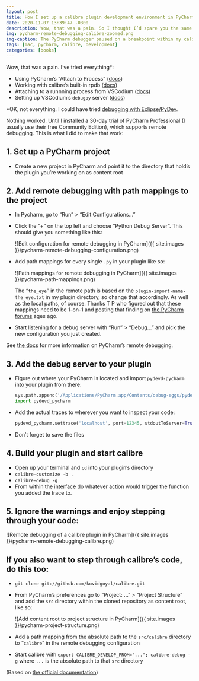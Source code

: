 ```yaml
---
layout: post
title: How I set up a calibre plugin development environment in PyCharm
date: 2020-11-07 13:39:47 -0300
description: Wow, that was a pain. So I thought I’d spare you the same.
img: pycharm-remote-debugging-calibre-zoomed.png
img-caption: The PyCharm debugger paused on a breakpoint within my calibre plugin’s code
tags: [mac, pycharm, calibre, development]
categories: [books]
---
```

Wow, that was a pain. I’ve tried everything*:

- Using PyCharm’s “Attach to Process” ([docs](https://www.jetbrains.com/help/pycharm/attaching-to-local-process.html))
- Working with calibre’s built-in rpdb ([docs](https://manual.calibre-ebook.com/develop.html#using-the-python-debugger-as-a-remote-debugger))
- Attaching to a runnning process from VSCodium ([docs](https://code.visualstudio.com/docs/python/debugging#_basic-debugging))
- Setting up VSCodium’s `debugpy` server ([docs](https://code.visualstudio.com/docs/python/debugging#_debugging-by-attaching-over-a-network-connection))

*OK, not everything. I could have tried [debugging with Eclipse/PyDev](https://www.mobileread.com/forums/showthread.php?t=143208).

Nothing worked. Until I installed a 30-day trial of PyCharm Professional (I usually use their free Community Edition), which supports remote debugging. This is what I did to make that work:

## 1. Set up a PyCharm project

- Create a new project in PyCharm and point it to the directory that hold’s the plugin you’re working on as content root

## 2. Add remote debugging with path mappings to the project

- In Pycharm, go to “Run” > “Edit Configurations...”
- Click the “+” on the top left and choose “Python Debug Server”. This should give you something like this:

    ![Edit configuration for remote debugging in PyCharm]({{ site.images }}/pycharm-remote-debugging-configuration.png)

- Add path mappings for every single `.py` in your plugin like so:

    ![Path mappings for remote debugging in PyCharm]({{ site.images }}/pycharm-path-mappings.png)

    The “`the_eye`” in the remote path is based on the `plugin-import-name-the_eye.txt` in my plugin directory, so change that accordingly. As well as the local paths, of course. Thanks T P who figured out that these mappings need to be 1-on-1 and posting that finding on [the PyCharm forums](https://intellij-support.jetbrains.com/hc/en-us/community/posts/205816589-Debugging-Calibre-plugins-using-PyCharm) ages ago.

- Start listening for a debug server with “Run” > “Debug...” and pick the new configuration you just created.

See [the docs](https://www.jetbrains.com/help/pycharm/remote-debugging-with-product.html) for more information on PyCharm’s remote debugging.

## 3. Add the debug server to your plugin

- Figure out where your PyCharm is located and import `pydevd-pycharm` into your plugin from there:

  ```python
  sys.path.append('/Applications/PyCharm.app/Contents/debug-eggs/pydevd-pycharm.egg')
  import pydevd_pycharm
  ```

- Add the actual traces to wherever you want to inspect your code:

  ```python
  pydevd_pycharm.settrace('localhost', port=12345, stdoutToServer=True,stderrToServer=True)
  ```

- Don’t forget to save the files

## 4. Build your plugin and start calibre

- Open up your terminal and `cd` into your plugin’s directory
- `calibre-customize -b .`
- `calibre-debug -g`
- From within the interface do whatever action would trigger the function you added the trace to.

## 5. Ignore the warnings and enjoy stepping through your code:

  ![Remote debugging of a calibre plugin in PyCharm]({{ site.images }}/pycharm-remote-debugging-calibre.png)

## If you also want to step through calibre’s code, do this too:

- `git clone git://github.com/kovidgoyal/calibre.git`
- From PyCharm’s preferences go to “Project: ...” > “Project Structure” and add the `src` directory within the cloned repository as content root, like so:

    ![Add content root to project structure in PyCharm]({{ site.images }}/pycharm-project-structure.png)

- Add a path mapping from the absolute path to the `src/calibre` directory to “`calibre`” in the remote debugging configuration
- Start calibre with `export CALIBRE_DEVELOP_FROM="..."; calibre-debug -g` where `...` is the absolute path to that `src` directory

(Based on [the official documentation](https://manual.calibre-ebook.com/develop.html))
